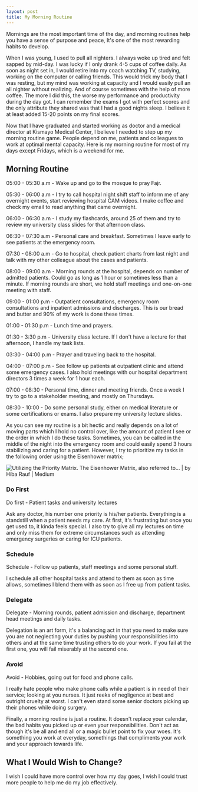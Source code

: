 ```yaml
---
layout: post
title: My Morning Routine
---
```




Mornings are the most important time of the day, and morning routines help you have a sense of purpose and peace, It's one of the most rewarding habits to develop. 

When I was young, I used to pull all nighters. I always woke up tired and felt sapped by mid-day. I was lucky if I only drank 4-5 cups of coffee daily. As soon as night set in, I would retire into my coach watching TV, studying, working on the computer or calling friends. This would trick my body that I was resting, but my mind was working at capacity and I would easily pull an all nighter without realizing. And of course sometimes with the help of more coffee. The more I did this, the worse my performance and productivity during the day got. I can remember the exams I got with perfect scores and the only attribute they shared was that I had a good nights sleep. I believe it at least added 15-20 points on my final scores.

Now that I have graduated and started working as doctor and a medical director at Kismayo Medical Center, I believe I needed to step up my morning routine game. People depend on me, patients and colleagues to work at optimal mental capacity. Here is my morning routine for most of my days except Fridays, which is a weekend for me.



## Morning Routine

05:00 - 05:30 a.m - Wake up and go to the mosque to pray Fajr.

05:30 - 06:00 a.m - I try to call hospital night shift staff to inform me of any overnight events, start reviewing hospital CAM videos. I make coffee and check my email to read anything that came overnight.

06:00 - 06:30 a.m - I study my flashcards, around 25 of them and try to review my university class slides for that afternoon class.

06:30 - 07:30 a.m - Personal care and breakfast. Sometimes I leave early to see patients at the emergency room.

07:30 - 08:00 a.m - Go to hospital, check patient charts from last night and talk with my other colleague about the cases and patients.

08:00 - 09:00 a.m - Morning rounds at the hospital, depends on number of admitted patients. Could go as long as 1 hour or sometimes less than a minute. If morning rounds are short, we hold staff meetings and one-on-one meeting with staff.

09:00 - 01:00 p.m - Outpatient consultations, emergency room consultations and inpatient admissions and discharges. This is our bread and butter and 90% of my work is done these times. 

01:00 - 01:30 p.m - Lunch time and prayers.

01:30 - 3:30 p.m - University class lecture. If I don't have a lecture for that afternoon, I handle my task lists.

03:30 - 04:00 p.m -  Prayer and traveling back to the hospital.

04:00 - 07:00 p.m -  See follow up patients at outpatient clinic and attend some emergency cases. I also hold meetings with our hospital department directors 3 times a week for 1 hour each.

07:00 - 08:30 - Personal time, dinner and meeting friends. Once a week I try to go to a stakeholder meeting, and mostly on Thursdays.

08:30 - 10:00 - Do some personal study, either on medical literature or some certifications or exams. I also prepare my university lecture slides.



As you can see my routine is a bit hectic and really depends on a lot of moving parts which I hold no control over, like the amount of patient I see or the order in which I do these tasks. Sometimes, you can be called in the middle of the night into the emergency room and could easily spend 3 hours stabilizing and caring for a patient. However, I try to prioritize my tasks in the following order using the Eisenhower matrix;

![Utilizing the Priority Matrix. The Eisenhower Matrix, also referred to… |  by Hiba Rauf | Medium](https://miro.medium.com/max/1838/1*rQQb_N17a-kDlKxmTeSbjw.png) 

### Do First

Do first - Patient tasks and university lectures

Ask any doctor, his number one priority is his/her patients. Everything is a standstill when a patient needs my care. At first, it's frustrating but once you get used to, it kinda feels special. I also try to give all my lectures on time and only miss them for extreme circumstances such as attending emergency surgeries or caring for ICU patients.

### Schedule

Schedule - Follow up patients, staff meetings and some personal stuff.

I schedule all other hospital tasks and attend to them as soon as time allows, sometimes I blend them with as soon as I free up from patient tasks.

### Delegate

Delegate - Morning rounds, patient admission and discharge, department head meetings and daily tasks.

Delegation is an art form, it's a balancing act in that you need to make sure you are not neglecting your duties by pushing your responsibilities into others and at the same time trusting others to do your work. If you fail at the first one, you will fail miserably at the second one.

### Avoid

Avoid - Hobbies, going out for food and phone calls.

I really hate people who make phone calls while a patient is in need of their service; looking at you nurses. It just reeks of negligence at best and outright cruelty at worst. I can't even stand some senior doctors picking up their phones while doing surgery. 



Finally, a morning routine is just a routine. It doesn't replace your calendar, the bad habits you picked up or even your responsibilities. Don't act as though it's be all and end all or a magic bullet point to fix your woes. It's something you work at everyday, somethings that compliments your work and your approach towards life. 



## What I Would Wish to Change? 

I wish I could have more control over how my day goes, I wish I could trust more people to help me do my job effectively. 
